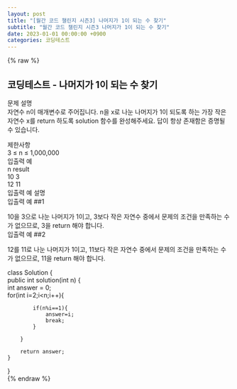```yaml
---  
layout: post  
title: "[월간 코드 챌린지 시즌3] 나머지가 1이 되는 수 찾기"  
subtitle: "월간 코드 챌린지 시즌3 나머지가 1이 되는 수 찾기"  
date: 2023-01-01 00:00:00 +0900  
categories: 코딩테스트  
---  
```

{% raw %}  
## 코딩테스트 - 나머지가 1이 되는 수 찾기  
  
문제 설명  
자연수 n이 매개변수로 주어집니다. n을 x로 나눈 나머지가 1이 되도록 하는 가장 작은 자연수 x를 return 하도록 solution 함수를 완성해주세요. 답이 항상 존재함은 증명될 수 있습니다.  
  
제한사항  
3 ≤ n ≤ 1,000,000  
입출력 예  
n	result  
10	3  
12	11  
입출력 예 설명  
입출력 예 ##1  
  
10을 3으로 나눈 나머지가 1이고, 3보다 작은 자연수 중에서 문제의 조건을 만족하는 수가 없으므로, 3을 return 해야 합니다.  
입출력 예 ##2  
  
12를 11로 나눈 나머지가 1이고, 11보다 작은 자연수 중에서 문제의 조건을 만족하는 수가 없으므로, 11을 return 해야 합니다.  
  
class Solution {  
    public int solution(int n) {  
        int answer = 0;  
        for(int i=2;i<n;i++){  
  
            if(n%i==1){  
                answer=i;  
                break;  
            }  
  
        }  
  
        return answer;  
    }  
}  
{% endraw %}